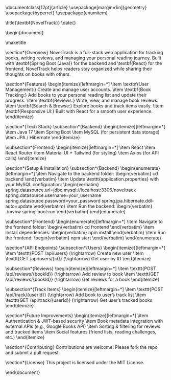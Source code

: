 \documentclass[12pt]{article}
\usepackage[margin=1in]{geometry}
\usepackage{hyperref}
\usepackage{enumitem}

\title{\textbf{NovelTrack}}
\date{}

\begin{document}

\maketitle

\section*{Overview}
NovelTrack is a full-stack web application for tracking books, writing reviews, and managing your personal reading journey. Built with \textbf{Spring Boot (Java)} for the backend and \textbf{React} for the frontend, NovelTrack helps readers stay organized while sharing their thoughts on books with others.

\section*{Features}
\begin{itemize}[leftmargin=*]
    \item \textbf{User Management:} Create and manage user accounts.
    \item \textbf{Book Tracking:} Add books to your personal reading list and update their progress.
    \item \textbf{Reviews:} Write, view, and manage book reviews.
    \item \textbf{Search \& Browse:} Explore books and track items easily.
    \item \textbf{Responsive UI:} Built with React for a smooth user experience.
\end{itemize}

\section*{Tech Stack}
\subsection*{Backend}
\begin{itemize}[leftmargin=*]
    \item Java 17
    \item Spring Boot
    \item MySQL (for persistent data storage)
    \item JPA / Hibernate
\end{itemize}

\subsection*{Frontend}
\begin{itemize}[leftmargin=*]
    \item React
    \item React Router
    \item Material UI + Tailwind (for styling)
    \item Axios (for API calls)
\end{itemize}

\section*{Setup \& Installation}
\subsection*{Backend}
\begin{enumerate}[leftmargin=*]
    \item Navigate to the backend folder:
    \begin{verbatim}
    cd backend
    \end{verbatim}
    \item Update \texttt{application.properties} with your MySQL configuration:
    \begin{verbatim}
    spring.datasource.url=jdbc:mysql://localhost:3306/noveltrack
    spring.datasource.username=your_username
    spring.datasource.password=your_password
    spring.jpa.hibernate.ddl-auto=update
    \end{verbatim}
    \item Run the backend:
    \begin{verbatim}
    ./mvnw spring-boot:run
    \end{verbatim}
\end{enumerate}

\subsection*{Frontend}
\begin{enumerate}[leftmargin=*]
    \item Navigate to the frontend folder:
    \begin{verbatim}
    cd frontend
    \end{verbatim}
    \item Install dependencies:
    \begin{verbatim}
    npm install
    \end{verbatim}
    \item Run the frontend:
    \begin{verbatim}
    npm start
    \end{verbatim}
\end{enumerate}

\section*{API Endpoints}
\subsection*{Users}
\begin{itemize}[leftmargin=*]
    \item \texttt{POST /api/users} \(\rightarrow\) Create new user
    \item \texttt{GET /api/users/\{id\}} \(\rightarrow\) Get user by ID
\end{itemize}

\subsection*{Reviews}
\begin{itemize}[leftmargin=*]
    \item \texttt{POST /api/reviews/\{bookId\}} \(\rightarrow\) Add review to book
    \item \texttt{GET /api/reviews/\{bookId\}} \(\rightarrow\) Get reviews for a book
\end{itemize}

\subsection*{Track Items}
\begin{itemize}[leftmargin=*]
    \item \texttt{POST /api/track/\{userId\}} \(\rightarrow\) Add book to user’s track list
    \item \texttt{GET /api/track/\{userId\}} \(\rightarrow\) Get user’s tracked books
\end{itemize}

\section*{Future Improvements}
\begin{itemize}[leftmargin=*]
    \item Authentication \& JWT-based security
    \item Book metadata integration with external APIs (e.g., Google Books API)
    \item Sorting \& filtering for reviews and tracked items
    \item Social features (friend lists, reading challenges, etc.)
\end{itemize}

\section*{Contributing}
Contributions are welcome! Please fork the repo and submit a pull request.

\section*{License}
This project is licensed under the MIT License.

\end{document}
